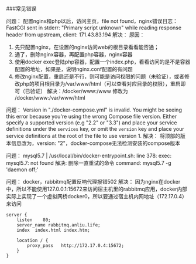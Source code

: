 ###常见错误

问题：
配置nginx和php以后，访问主页，file not found，nginx错误日志：FastCGI sent in stderr: "Primary script unknown" while reading response header from upstream, client: 171.43.83.194
解决：
原因：
1. 先只配置nginx，在设置的nginx访问web的根目录看看能否通；
2. 通了，删除nginx容器，再配置php容器，nginx容器
3. 使用docker exec登陆php容器，配置一个index.php，看看访问的是不是容器配置的地址，如果是，说明nginx.conf配置的有问题
4. 修改nginx配置，重启还是不行，则可能是访问权限的问题（未验证），或者修改php的项目根目录为/var/www/html（可以查看对应目录的权限），重启即可（已验证）
解决：/docker/www:/www 修改为 /docker/www:/var/www/html

问题：
Version in "./docker-compose.yml" is invalid. You might be seeing this error because you're using the wrong Compose file version. Either specify a supported version (e.g "2.2" or "3.3") and place your service definitions under the `services` key, or omit the `version` key and place your service definitions at the root of the file to use version 1.
解决：
将顶部的版本信息改为，version: "2"，docker-compose无法检测安装的compose版本

问题：
mysql5.7    | /usr/local/bin/docker-entrypoint.sh: line 378: exec: mysql5.7: not found
解决:
删除一直重试的命令
command: mysql5.7 -g 'daemon off;'

问题：
docker，rabbitmq配置反响代理报错502
解决：
因为nginx在docker中，所以不能使用127.0.0.1:15672来访问宿主机里的rabbitmq应用，docker内部实际上实现了一个虚拟网桥docker0，所以要通过宿主机内网地址（172.17.0.4）来访问
```
server {
    listen    80;
    server_name rabbitmq.anliu.life;
    index  index.html index.htm;

    location / {
        proxy_pass   http://172.17.0.4:15672;
    }
}
```